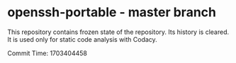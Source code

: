 # openssh-portable - master branch

This repository contains frozen state of the repository.
Its history is cleared. It is used only for static code
analysis with Codacy.

Commit Time: 1703404458